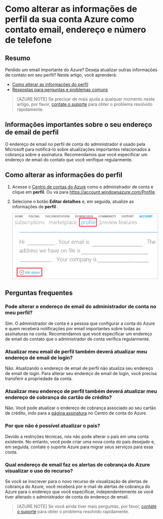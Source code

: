 <properties
    pageTitle="Como alterar as informações de perfil da sua conta do Azure | Microsoft Azure"
    description="Descreve como alterar o perfil da sua conta do Azure e responde a comum perguntas como porquê não é possível alterar o país/região no Centro de conta do Azure"
    services=""
    documentationCenter=""
    authors="genlin"
    manager="mbaldwin"
    editor=""
    tags="billing"
    />

<tags
    ms.service="billing"
    ms.workload="na"
    ms.tgt_pltfrm="na"
    ms.devlang="na"
    ms.topic="article"
    ms.date="08/17/2016"
    ms.author="genli"/>

# <a name="how-to-change-profile-information-of-your-azure-account-such-as-contact-email-address-and-phone-number"></a>Como alterar as informações de perfil da sua conta Azure como contato email, endereço e número de telefone

## <a name="summary"></a>Resumo

Perdido um email importante do Azure? Deseja atualizar outras informações de contato em seu perfil? Neste artigo, você aprenderá:

-   [Como alterar as informações do perfil](#how-to-change-your-profile-information)
-   [Respostas para perguntas e problemas comuns](#frequently-asked-questions)

> [AZURE.NOTE] Se precisar de mais ajuda a qualquer momento neste artigo, por favor, [contate o suporte](https://portal.azure.com/?#blade/Microsoft_Azure_Support/HelpAndSupportBlade) para obter o problema resolvido rapidamente.

## <a name="important-information-about-your-profile-email-address"></a>Informações importantes sobre o seu endereço de email de perfil

O endereço de email no perfil de conta do administrador é usado pela Microsoft para notificá-lo sobre atualizações importantes relacionados a cobrança sobre a assinatura. Recomendamos que você especificar um endereço de email do contato que você verifique regularmente.

## <a name="how-to-change-your-profile-information"></a>Como alterar as informações do perfil

1.  Acesse o [Centro de contas do Azure](https://account.windowsazure.com/) como o administrador de conta e clique em **perfil**. Ou vá para https://account.windowsazure.com/Profile.

2.  Selecione o botão **Editar detalhes** e, em seguida, atualize as informações de **perfil** .

    ![perfil](./media/billing-how-to-change-azure-account-profile/profile.png)

## <a name="frequently-asked-questions"></a>Perguntas frequentes

### <a name="can-i-change-the-account-administrator-email-address-in-my-profile"></a>Pode alterar o endereço de email do administrador de conta no meu perfil?

Sim. O administrador de conta é a pessoa que configurar a conta do Azure e quem receberá notificações por email importantes sobre todas as assinaturas na conta. Recomendamos que você especificar um endereço de email do contato que o administrador de conta verifica regularmente.

### <a name="does-updating-my-profile-email-also-update-my-login-email-address"></a>Atualizar meu email de perfil também deverá atualizar meu endereço de email de login?

Não. Atualizando o endereço de email de perfil não atualiza seu endereço de email de login. Para alterar seu endereço de email de login, você precisa transferir a propriedade da conta.

### <a name="does-updating-my-profile-address-also-update-my-credit-card-billing-address"></a>Atualizar meu endereço de perfil também deverá atualizar meu endereço de cobrança do cartão de crédito?

Não. Você pode atualizar o endereço de cobrança associado ao seu cartão de crédito, indo para a [página assinatura](https://account.windowsazure.com/subscriptions) no Centro de conta do Azure.

### <a name="why-cant-i-update-the-country"></a>Por que não é possível atualizar o país?

Devido a restrições técnicas, nós não pode alterar o país em uma conta existente. No entanto, você pode criar uma nova conta do país desejado e, em seguida, contate o suporte Azure para migrar seus serviços para essa conta.

### <a name="what-email-address-does-the-azure-billing-alerts-preview-feature-use"></a>Qual endereço de email faz os alertas de cobrança do Azure visualizar o uso do recurso?

Se você se inscrever para o novo recurso de visualização de alertas de cobrança do Azure, você receberá por e-mail de alertas de cobrança do Azure para o endereço que você especificar, independentemente se você tiver alterado o administrador de conta do endereço de email.

> [AZURE.NOTE] Se você ainda tiver mais perguntas, por favor, [contate o suporte](https://portal.azure.com/?#blade/Microsoft_Azure_Support/HelpAndSupportBlade) para obter o problema resolvido rapidamente.
